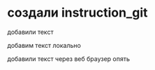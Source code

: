 ﻿# создали instruction_git

добавили текст

добавим текст локально

добавили текст через веб браузер опять
